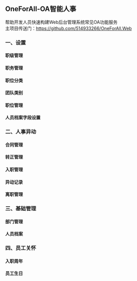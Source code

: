 ## OneForAll-OA智能人事
帮助开发人员快速构建Web后台管理系统常见OA功能服务<br/>
主项目传送门：https://github.com/514933266/OneForAll.Web

### 一、设置
#### 职级管理
#### 职务管理
#### 职位分类
#### 团队类别
#### 职位管理
#### 人员档案字段设置

### 二、人事异动
#### 合同管理
#### 转正管理
#### 入职管理
#### 异动记录
#### 离职管理

### 三、基础管理
#### 部门管理
#### 人员档案

### 四、员工关怀
#### 入职周年
#### 员工生日

